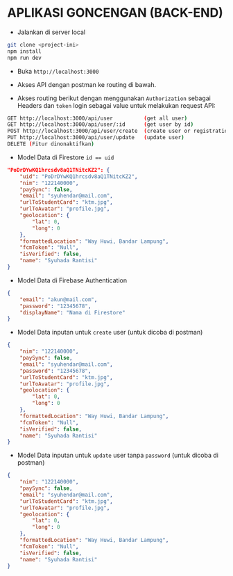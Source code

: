 # APLIKASI GONCENGAN (BACK-END)

-   Jalankan di server local

```bash
git clone <project-ini>
npm install
npm run dev
```

-   Buka `http://localhost:3000`

-   Akses API dengan postman ke routing di bawah.

-   Akses routing berikut dengan menggunakan `Authorization` sebagai Headers dan `token` login sebagai value untuk melakukan request API:

```bash
GET http://localhost:3000/api/user          (get all user)
GET http://localhost:3000/api/user/:id      (get user by id)
POST http://localhost:3000/api/user/create  (create user or registration)
PUT http://localhost:3000/api/user/update   (update user)
DELETE (Fitur dinonaktifkan)
```

-   Model Data di Firestore `id == uid`

```json
"PoDrDYwKQ1hrcsdv8aQ1TNitcKZ2": {
    "uid": "PoDrDYwKQ1hrcsdv8aQ1TNitcKZ2",
    "nim": "122140000",
    "paySync": false,
    "email": "syuhendar@mail.com",
    "urlToStudentCard": "ktm.jpg",
    "urlToAvatar": "profile.jpg",
    "geolocation": {
        "lat": 0,
        "long": 0
    },
    "formattedLocation": "Way Huwi, Bandar Lampung",
    "fcmToken": "Null",
    "isVerified": false,
    "name": "Syuhada Rantisi"
}
```

-   Model Data di Firebase Authentication

```json
{
    "email": "akun@mail.com",
    "password": "12345678",
    "displayName": "Nama di Firestore"
}
```

-   Model Data inputan untuk `create` user (untuk dicoba di postman)

```json
{
    "nim": "122140000",
    "paySync": false,
    "email": "syuhendar@mail.com",
    "password": "12345678",
    "urlToStudentCard": "ktm.jpg",
    "urlToAvatar": "profile.jpg",
    "geolocation": {
        "lat": 0,
        "long": 0
    },
    "formattedLocation": "Way Huwi, Bandar Lampung",
    "fcmToken": "Null",
    "isVerified": false,
    "name": "Syuhada Rantisi"
}
```

-   Model Data inputan untuk `update` user tanpa `password` (untuk dicoba di postman)

```json
{
    "nim": "122140000",
    "paySync": false,
    "email": "syuhendar@mail.com",
    "urlToStudentCard": "ktm.jpg",
    "urlToAvatar": "profile.jpg",
    "geolocation": {
        "lat": 0,
        "long": 0
    },
    "formattedLocation": "Way Huwi, Bandar Lampung",
    "fcmToken": "Null",
    "isVerified": false,
    "name": "Syuhada Rantisi"
}
```
